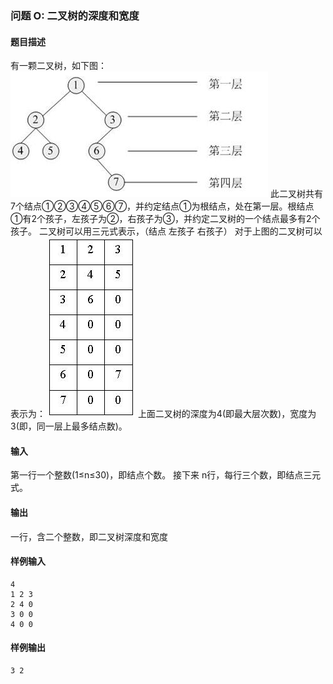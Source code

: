 ### 问题 O: 二叉树的深度和宽度

#### 题目描述

有一颗二叉树，如下图：
![img](%E9%97%AE%E9%A2%98%20O%20%E4%BA%8C%E5%8F%89%E6%A0%91%E7%9A%84%E6%B7%B1%E5%BA%A6%E5%92%8C%E5%AE%BD%E5%BA%A6.assets/20220504165335_39071.jpg) 
此二叉树共有7个结点①②③④⑤⑥⑦，并约定结点①为根结点，处在第一层。根结点①有2个孩子，左孩子为②，右孩子为③，并约定二叉树的一个结点最多有2个孩子。
二叉树可以用三元式表示，（结点  左孩子  右孩子）
对于上图的二叉树可以表示为：
![img](%E9%97%AE%E9%A2%98%20O%20%E4%BA%8C%E5%8F%89%E6%A0%91%E7%9A%84%E6%B7%B1%E5%BA%A6%E5%92%8C%E5%AE%BD%E5%BA%A6.assets/20220504165345_40470.jpg)
上面二叉树的深度为4(即最大层次数)，宽度为3(即，同一层上最多结点数)。

#### 输入

第一行一个整数(1≤n≤30)，即结点个数。
接下来 n行，每行三个数，即结点三元式。

#### 输出

一行，含二个整数，即二叉树深度和宽度

#### 样例输入

```
4
1 2 3
2 4 0
3 0 0
4 0 0
```

#### 样例输出

```
3 2
```